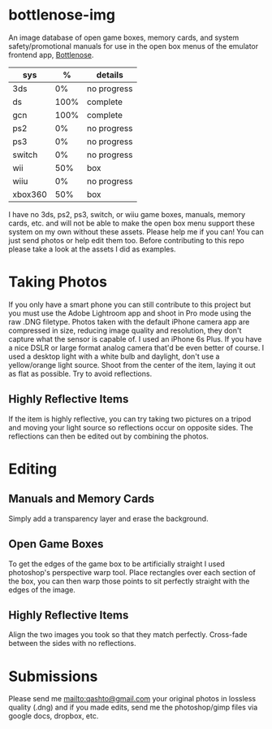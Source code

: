 # bottlenose-img

An image database of open game boxes, memory cards, and system safety/promotional manuals for use in the open box menus of the emulator frontend app, [Bottlenose](https://github.com/quinton-ashley/bottlenose).

| sys     | %    | details     |
| ------- | ---- | ----------- |
| 3ds     | 0%   | no progress |
| ds      | 100% | complete    |
| gcn     | 100% | complete    |
| ps2     | 0%   | no progress |
| ps3     | 0%   | no progress |
| switch  | 0%   | no progress |
| wii     | 50%  | box         |
| wiiu    | 0%   | no progress |
| xbox360 | 50%  | box         |

I have no 3ds, ps2, ps3, switch, or wiiu game boxes, manuals, memory cards, etc. and will not be able to make the open box menu support these system on my own without these assets.  Please help me if you can!  You can just send photos or help edit them too.  Before contributing to this repo please take a look at the assets I did as examples.

# Taking Photos

If you only have a smart phone you can still contribute to this project but you must use the Adobe Lightroom app and shoot in Pro mode using the raw .DNG filetype.  Photos taken with the default iPhone camera app are compressed in size, reducing image quality and resolution, they don't capture what the sensor is capable of.  I used an iPhone 6s Plus.  If you have a nice DSLR or large format analog camera that'd be even better of course.  I used a desktop light with a white bulb and daylight, don't use a yellow/orange light source.  Shoot from the center of the item, laying it out as flat as possible.  Try to avoid reflections.

## Highly Reflective Items

If the item is highly reflective, you can try taking two pictures on a tripod and moving your light source so reflections occur on opposite sides.  The reflections can then be edited out by combining the photos.

# Editing

## Manuals and Memory Cards

Simply add a transparency layer and erase the background.

## Open Game Boxes

To get the edges of the game box to be artificially straight I used photoshop's perspective warp tool.  Place rectangles over each section of the box, you can then warp those points to sit perfectly straight with the edges of the image.

## Highly Reflective Items

Align the two images you took so that they match perfectly.  Cross-fade between the sides with no reflections.

# Submissions

Please send me <mailto:qashto@gmail.com> your original photos in lossless quality (.dng) and if you made edits, send me the photoshop/gimp files via google docs, dropbox, etc.
